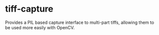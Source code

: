 tiff-capture
============

Provides a PIL based capture interface to multi-part tiffs, allowing them to be used more easily with OpenCV. 
